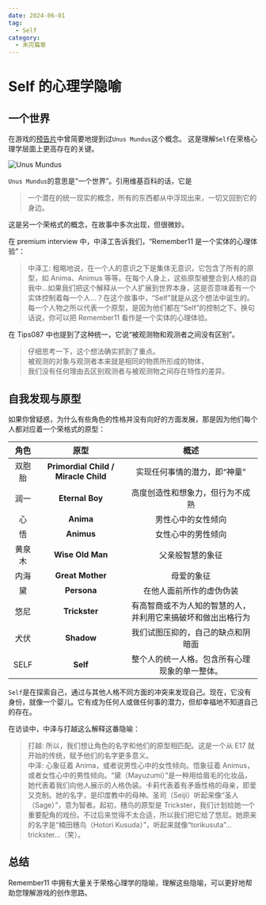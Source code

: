 ```yaml
---
date: 2024-06-01
tag:
  - Self
category:
  - 未完篇章
---
```


# Self 的心理学隐喻

## 一个世界

在游戏的[预告片](https://www.bilibili.com/video/BV1Ti4y157o6)中曾简要地提到过`Unus Mundus`这个概念。 这是理解`Self`在荣格心理学层面上更高存在的关键。

![Unus Mundus](/images/unus_mundus.jpg)

`Unus Mundus`的意思是“一个世界”。引用维基百科的话，它是

> 一个潜在的统一现实的概念，所有的东西都从中浮现出来，一切又回到它的身边。

这是另一个荣格式的概念，在故事中多次出现，但很微妙。

在 premium interview 中，中泽工告诉我们，“Remember11 是一个实体的心理体验”：

> 中泽工: 粗略地说，在一个人的意识之下是集体无意识，它包含了所有的原型，如 Anima、Animus 等等。在每个人身上，这些原型被整合到人格的自我中…如果我们把这个解释从一个人扩展到世界本身，这是否意味着有一个实体控制着每一个人…？在这个故事中，“Self”就是从这个想法中诞生的。每一个人物之所以代表一个原型，是因为他们都在“Self”的控制之下。换句话说，你可以把 Remember11 看作是一个实体的心理体验。

在 Tips087 中也提到了这种统一，它说“被观测物和观测者之间没有区别”。

> 仔细思考一下，这个想法确实抓到了重点。<br>
> 被观测的对象与观测者本来就是相同的物质所形成的物体，<br>
> 我们没有任何理由去区别观测者与被观测物之间存在特性的差异。

## 自我发现与原型

如果你曾疑惑，为什么有些角色的性格并没有向好的方面发展，那是因为他们每个人都对应着一个荣格式的原型：

|  角色  |                 原型                 |                             概述                             |
| :----: | :----------------------------------: | :----------------------------------------------------------: |
| 双胞胎 | **Primordial Child / Miracle Child** |                 实现任何事情的潜力，即“神童”                 |
|  润一  |           **Eternal Boy**            |               高度创造性和想象力，但行为不成熟               |
|   心   |              **Anima**               |                      男性心中的女性倾向                      |
|   悟   |              **Animus**              |                      女性心中的男性倾向                      |
| 黄泉木 |           **Wise Old Man**           |                       父亲般智慧的象征                       |
|  内海  |           **Great Mother**           |                          母爱的象征                          |
|   黛   |             **Persona**              |                   在他人面前所作的虚伪伪装                   |
|  悠尼  |            **Trickster**             | 有高智商或不为人知的智慧的人，并利用它来搞破坏和做出出格行为 |
|  犬伏  |              **Shadow**              |              我们试图压抑的，自己的缺点和阴暗面              |
|  SELF  |               **Self**               |        整个人的统一人格。包含所有心理现象的单一整体。        |

`Self`是在探索自己，通过与其他人格不同方面的冲突来发现自己。现在，它没有身份，就像一个婴儿。它有成为任何人或做任何事的潜力，但却幸福地不知道自己的存在。

在访谈中，中泽与打越这么解释这番隐喻：

> 打越: 所以，我们想让角色的名字和他们的原型相匹配。这是一个从 E17 就开始的传统，赋予他们的名字更多意义。<br>
> 中泽: 心象征着 Anima，或者说男性心中的女性倾向。悟象征着 Animus，或者女性心中的男性倾向。“黛（Mayuzumi）”是一种用给眉毛的化妆品，她代表着我们向他人展示的人格伪装。卡莉代表着有矛盾性格的母亲，即爱又克制。她的名字，是印度教中的母神。圣司（Seiji）听起来像“圣人（Sage）”，意为智者。起初，穗鸟的原型是 Trickster，我们计划给她一个重要配角的戏份。不过后来觉得不太合适，所以我们把它给了悠尼。她原来的名字是“楠田穗鸟（Hotori Kusuda）”，听起来就像“torikusuta”…trickster…（笑）。

## 总结

Remember11 中拥有大量关于荣格心理学的隐喻，理解这些隐喻，可以更好地帮助您理解游戏的创作思路。
